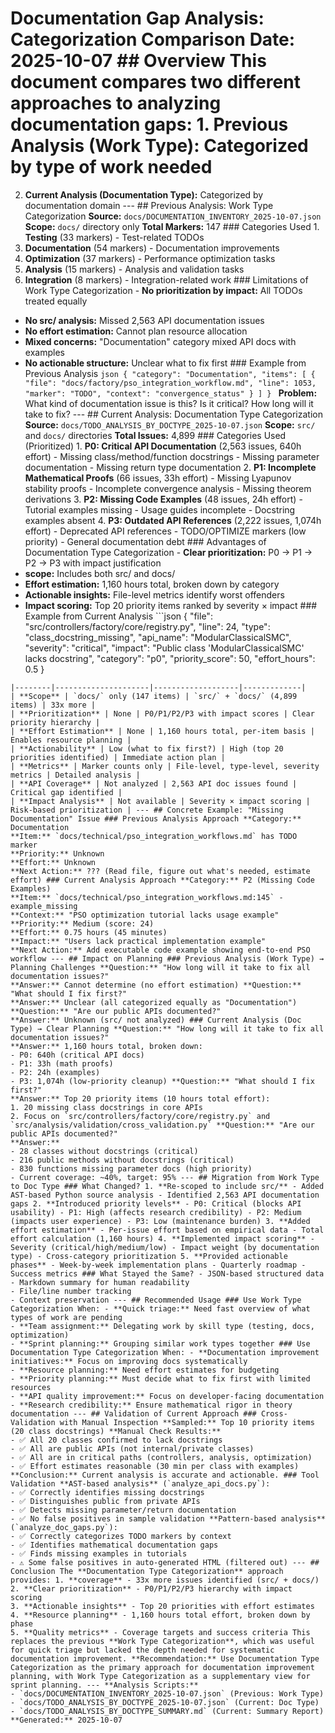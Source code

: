 # Documentation Gap Analysis: Categorization Comparison **Date:** 2025-10-07 ## Overview This document compares two different approaches to analyzing documentation gaps: 1. **Previous Analysis (Work Type):** Categorized by type of work needed
2. **Current Analysis (Documentation Type):** Categorized by documentation domain --- ## Previous Analysis: Work Type Categorization **Source:** `docs/DOCUMENTATION_INVENTORY_2025-10-07.json`
**Scope:** `docs/` directory only
**Total Markers:** 147 ### Categories Used 1. **Testing** (33 markers) - Test-related TODOs
2. **Documentation** (54 markers) - Documentation improvements
3. **Optimization** (37 markers) - Performance optimization tasks
4. **Analysis** (15 markers) - Analysis and validation tasks
5. **Integration** (8 markers) - Integration-related work ### Limitations of Work Type Categorization - **No prioritization by impact:** All TODOs treated equally
- **No src/ analysis:** Missed 2,563 API documentation issues
- **No effort estimation:** Cannot plan resource allocation
- **Mixed concerns:** "Documentation" category mixed API docs with examples
- **No actionable structure:** Unclear what to fix first ### Example from Previous Analysis ```json
{ "category": "Documentation", "items": [ { "file": "docs/factory/pso_integration_workflow.md", "line": 1053, "marker": "TODO", "context": "convergence_status" } ]
}
``` **Problem:** What kind of documentation issue is this? Is it critical? How long will it take to fix? --- ## Current Analysis: Documentation Type Categorization **Source:** `docs/TODO_ANALYSIS_BY_DOCTYPE_2025-10-07.json`
**Scope:** `src/` and `docs/` directories
**Total Issues:** 4,899 ### Categories Used (Prioritized) 1. **P0: Critical API Documentation** (2,563 issues, 640h effort) - Missing class/method/function docstrings - Missing parameter documentation - Missing return type documentation 2. **P1: Incomplete Mathematical Proofs** (66 issues, 33h effort) - Missing Lyapunov stability proofs - Incomplete convergence analysis - Missing theorem derivations 3. **P2: Missing Code Examples** (48 issues, 24h effort) - Tutorial examples missing - Usage guides incomplete - Docstring examples absent 4. **P3: Outdated API References** (2,222 issues, 1,074h effort) - Deprecated API references - TODO/OPTIMIZE markers (low priority) - General documentation debt ### Advantages of Documentation Type Categorization - **Clear prioritization:** P0 → P1 → P2 → P3 with impact justification
- **scope:** Includes both src/ and docs/
- **Effort estimation:** 1,160 hours total, broken down by category
- **Actionable insights:** File-level metrics identify worst offenders
- **Impact scoring:** Top 20 priority items ranked by severity × impact ### Example from Current Analysis ```json
{ "file": "src/controllers/factory/core/registry.py", "line": 24, "type": "class_docstring_missing", "api_name": "ModularClassicalSMC", "severity": "critical", "impact": "Public class 'ModularClassicalSMC' lacks docstring", "category": "p0", "priority_score": 50, "effort_hours": 0.5
}
``` **Advantage:** Immediately clear this is a critical API documentation gap requiring 30 minutes to fix. --- ## Side-by-Side Comparison | Aspect | Previous (Work Type) | Current (Doc Type) | Improvement |
|--------|---------------------|-------------------|-------------|
| **Scope** | `docs/` only (147 items) | `src/` + `docs/` (4,899 items) | 33x more |
| **Prioritization** | None | P0/P1/P2/P3 with impact scores | Clear priority hierarchy |
| **Effort Estimation** | None | 1,160 hours total, per-item basis | Enables resource planning |
| **Actionability** | Low (what to fix first?) | High (top 20 priorities identified) | Immediate action plan |
| **Metrics** | Marker counts only | File-level, type-level, severity metrics | Detailed analysis |
| **API Coverage** | Not analyzed | 2,563 API doc issues found | Critical gap identified |
| **Impact Analysis** | Not available | Severity × impact scoring | Risk-based prioritization | --- ## Concrete Example: "Missing Documentation" Issue ### Previous Analysis Approach **Category:** Documentation
**Item:** `docs/technical/pso_integration_workflows.md` has TODO marker
**Priority:** Unknown
**Effort:** Unknown
**Next Action:** ??? (Read file, figure out what's needed, estimate effort) ### Current Analysis Approach **Category:** P2 (Missing Code Examples)
**Item:** `docs/technical/pso_integration_workflows.md:145` - example_missing
**Context:** "PSO optimization tutorial lacks usage example"
**Priority:** Medium (score: 24)
**Effort:** 0.75 hours (45 minutes)
**Impact:** "Users lack practical implementation example"
**Next Action:** Add executable code example showing end-to-end PSO workflow --- ## Impact on Planning ### Previous Analysis (Work Type) → Planning Challenges **Question:** "How long will it take to fix all documentation issues?"
**Answer:** Cannot determine (no effort estimation) **Question:** "What should I fix first?"
**Answer:** Unclear (all categorized equally as "Documentation") **Question:** "Are our public APIs documented?"
**Answer:** Unknown (src/ not analyzed) ### Current Analysis (Doc Type) → Clear Planning **Question:** "How long will it take to fix all documentation issues?"
**Answer:** 1,160 hours total, broken down:
- P0: 640h (critical API docs)
- P1: 33h (math proofs)
- P2: 24h (examples)
- P3: 1,074h (low-priority cleanup) **Question:** "What should I fix first?"
**Answer:** Top 20 priority items (10 hours total effort):
1. 20 missing class docstrings in core APIs
2. Focus on `src/controllers/factory/core/registry.py` and `src/analysis/validation/cross_validation.py` **Question:** "Are our public APIs documented?"
**Answer:**
- 28 classes without docstrings (critical)
- 216 public methods without docstrings (critical)
- 830 functions missing parameter docs (high priority)
- Current coverage: ~40%, target: 95% --- ## Migration from Work Type to Doc Type ### What Changed? 1. **Re-scoped to include src/** - Added AST-based Python source analysis - Identified 2,563 API documentation gaps 2. **Introduced priority levels** - P0: Critical (blocks API usability) - P1: High (affects research credibility) - P2: Medium (impacts user experience) - P3: Low (maintenance burden) 3. **Added effort estimation** - Per-issue effort based on empirical data - Total effort calculation (1,160 hours) 4. **Implemented impact scoring** - Severity (critical/high/medium/low) - Impact weight (by documentation type) - Cross-category prioritization 5. **Provided actionable phases** - Week-by-week implementation plans - Quarterly roadmap - Success metrics ### What Stayed the Same? - JSON-based structured data
- Markdown summary for human readability
- File/line number tracking
- Context preservation --- ## Recommended Usage ### Use Work Type Categorization When: - **Quick triage:** Need fast overview of what types of work are pending
- **Team assignment:** Delegating work by skill type (testing, docs, optimization)
- **Sprint planning:** Grouping similar work types together ### Use Documentation Type Categorization When: - **Documentation improvement initiatives:** Focus on improving docs systematically
- **Resource planning:** Need effort estimates for budgeting
- **Priority planning:** Must decide what to fix first with limited resources
- **API quality improvement:** Focus on developer-facing documentation
- **Research credibility:** Ensure mathematical rigor in theory documentation --- ## Validation of Current Approach ### Cross-Validation with Manual Inspection **Sampled:** Top 10 priority items (20 class docstrings) **Manual Check Results:**
- ✅ All 20 classes confirmed to lack docstrings
- ✅ All are public APIs (not internal/private classes)
- ✅ All are in critical paths (controllers, analysis, optimization)
- ✅ Effort estimates reasonable (30 min per class with examples) **Conclusion:** Current analysis is accurate and actionable. ### Tool Validation **AST-based analysis** (`analyze_api_docs.py`):
- ✅ Correctly identifies missing docstrings
- ✅ Distinguishes public from private APIs
- ✅ Detects missing parameter/return documentation
- ✅ No false positives in sample validation **Pattern-based analysis** (`analyze_doc_gaps.py`):
- ✅ Correctly categorizes TODO markers by context
- ✅ Identifies mathematical documentation gaps
- ✅ Finds missing examples in tutorials
- ⚠️ Some false positives in auto-generated HTML (filtered out) --- ## Conclusion The **Documentation Type Categorization** approach provides: 1. **coverage** - 33x more issues identified (src/ + docs/)
2. **Clear prioritization** - P0/P1/P2/P3 hierarchy with impact scoring
3. **Actionable insights** - Top 20 priorities with effort estimates
4. **Resource planning** - 1,160 hours total effort, broken down by phase
5. **Quality metrics** - Coverage targets and success criteria This replaces the previous **Work Type Categorization**, which was useful for quick triage but lacked the depth needed for systematic documentation improvement. **Recommendation:** Use Documentation Type Categorization as the primary approach for documentation improvement planning, with Work Type Categorization as a supplementary view for sprint planning. --- **Analysis Scripts:**
- `docs/DOCUMENTATION_INVENTORY_2025-10-07.json` (Previous: Work Type)
- `docs/TODO_ANALYSIS_BY_DOCTYPE_2025-10-07.json` (Current: Doc Type)
- `docs/TODO_ANALYSIS_BY_DOCTYPE_SUMMARY.md` (Current: Summary Report) **Generated:** 2025-10-07
